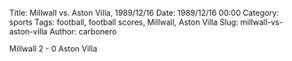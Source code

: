 Title: Millwall vs. Aston Villa, 1989/12/16
Date: 1989/12/16 00:00
Category: sports
Tags: football, football scores, Millwall, Aston Villa
Slug: millwall-vs-aston-villa
Author: carbonero


Millwall 2 - 0 Aston Villa
